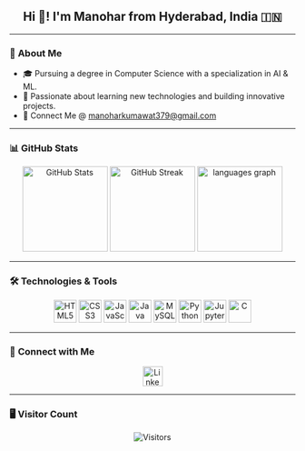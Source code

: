 <h2 align="center">Hi 👋! I'm Manohar from Hyderabad, India 🇮🇳</h2>

---

### 🌟 **About Me**
- 🎓 Pursuing a degree in Computer Science with a specialization in AI & ML.  
- 🌱 Passionate about learning new technologies and building innovative projects.  
- 🔗 Connect Me @ manoharkumawat379@gmail.com

---

### 📊 **GitHub Stats**
<div align="center">
  <img src="https://github-readme-stats.vercel.app/api?username=ManoharK031&show_icons=true&include_all_commits=true&count_private=true&theme=dark&hide_border=false" height="150" alt="GitHub Stats" />
  <img src="https://streak-stats.demolab.com?user=ManoharK031&theme=dark&hide_border=false" height="150" alt="GitHub Streak" />
  <img src="https://github-readme-stats.vercel.app/api/top-langs?username=ManoharK031&locale=en&hide_title=false&layout=compact&card_width=320&langs_count=5&theme=dracula&hide_border=false" height="150" 
       alt="languages graph"  />

</div>

---

### 🛠️ **Technologies & Tools**
<div align="center">
  <img src="https://cdn.jsdelivr.net/gh/devicons/devicon/icons/html5/html5-original.svg" height="40" alt="HTML5" />
  <img src="https://cdn.jsdelivr.net/gh/devicons/devicon/icons/css3/css3-original.svg" height="40" alt="CSS3" />
  <img src="https://cdn.jsdelivr.net/gh/devicons/devicon/icons/javascript/javascript-original.svg" height="40" alt="JavaScript" />
  <img src="https://cdn.jsdelivr.net/gh/devicons/devicon/icons/java/java-original.svg" height="40" alt="Java" />
  <img src="https://cdn.jsdelivr.net/gh/devicons/devicon/icons/mysql/mysql-original.svg" height="40" alt="MySQL" />
  <img src="https://cdn.jsdelivr.net/gh/devicons/devicon/icons/python/python-original.svg" height="40" alt="Python" />
  <img src="https://cdn.jsdelivr.net/gh/devicons/devicon/icons/jupyter/jupyter-original.svg" height="40" alt="Jupyter" />
  <img src="https://cdn.jsdelivr.net/gh/devicons/devicon/icons/c/c-original.svg" height="40" alt="C" />
</div>

---

### 🔗 **Connect with Me**
<div align="center">
  <a href="https://www.linkedin.com/in/kumawat-manohar-lal/" target="_blank">
    <img src="https://img.shields.io/static/v1?message=LinkedIn&logo=linkedin&label=&color=0077B5&logoColor=white&style=for-the-badge" height="35" alt="LinkedIn" />
  </a>
</div>

---

### 🖥️ **Visitor Count**
<div align="center">
  <img src="https://visitor-badge.laobi.icu/badge?page_id=ManoharK031.ManoharK031&" alt="Visitors" />
</div>
